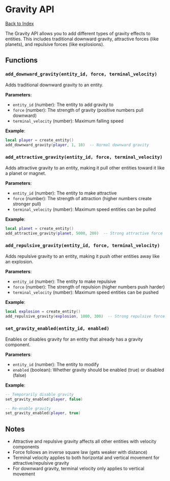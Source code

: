 # Gravity API

[Back to Index](index.md)

The Gravity API allows you to add different types of gravity effects to entities. This includes traditional downward gravity, attractive forces (like planets), and repulsive forces (like explosions).

## Functions

### `add_downward_gravity(entity_id, force, terminal_velocity)`

Adds traditional downward gravity to an entity.

**Parameters**:
- `entity_id` (number): The entity to add gravity to
- `force` (number): The strength of gravity (positive numbers pull downward)
- `terminal_velocity` (number): Maximum falling speed

**Example**:
```lua
local player = create_entity()
add_downward_gravity(player, 1, 10)  -- Normal downward gravity
```

### `add_attractive_gravity(entity_id, force, terminal_velocity)`

Adds attractive gravity to an entity, making it pull other entities toward it like a planet or magnet.

**Parameters**:
- `entity_id` (number): The entity to make attractive
- `force` (number): The strength of attraction (higher numbers create stronger pull)
- `terminal_velocity` (number): Maximum speed entities can be pulled

**Example**:
```lua
local planet = create_entity()
add_attractive_gravity(planet, 5000, 200)  -- Strong attractive force
```

### `add_repulsive_gravity(entity_id, force, terminal_velocity)`

Adds repulsive gravity to an entity, making it push other entities away like an explosion.

**Parameters**:
- `entity_id` (number): The entity to make repulsive
- `force` (number): The strength of repulsion (higher numbers push harder)
- `terminal_velocity` (number): Maximum speed entities can be pushed

**Example**:
```lua
local explosion = create_entity()
add_repulsive_gravity(explosion, 1000, 300)  -- Strong repulsive force
```

### `set_gravity_enabled(entity_id, enabled)`

Enables or disables gravity for an entity that already has a gravity component.

**Parameters**:
- `entity_id` (number): The entity to modify
- `enabled` (boolean): Whether gravity should be enabled (true) or disabled (false)

**Example**:
```lua
-- Temporarily disable gravity
set_gravity_enabled(player, false)

-- Re-enable gravity
set_gravity_enabled(player, true)
```

## Notes
- Attractive and repulsive gravity affects all other entities with velocity components
- Force follows an inverse square law (gets weaker with distance)
- Terminal velocity applies to both horizontal and vertical movement for attractive/repulsive gravity
- For downward gravity, terminal velocity only applies to vertical movement
